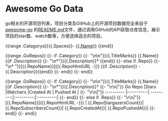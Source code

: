 # Awesome Go Data

go相关的开源项目列表，项目分类及GitHub上的开源项目数据完全来自于[awesome-go](https://github.com/avelino/awesome-go) 的[README.md](https://github.com/avelino/awesome-go/blob/master/README.md)文件，通过调用GitHub的API获取仓库信息，展示项目的star数、watch数等，方便选择适合的项目。

{{range .Catagorys}}{{.Spaces}}- [{{.Name}}](#{{.CategoryHtmlId}})
{{end}}

{{range .GoRepos}}
    {{- if .Category}}
        {{- "\n\n"}}{{.TitleMarks}} {{.Name}}
        {{if .Description}}
            {{- "\n*"}}{{.Description}}*
        {{end}}
    {{- else if .Repo}}
        {{- "\n* "}}[{{.RepoName}}]({{.RepoHtmlURL -}}) {{if .Description}} - {{.Description}}{{end}}
    {{- end}}
{{- end}}

{{range .GoRepos}}
    {{- if .Category}}
        {{- "\n\n"}}{{.TitleMarks}} {{.Name}}
        {{if .Description}}
            {{- "\n*"}}{{.Description}}*
            {{- "\r\n|"}} Go Repo    |Stars      |Watchers   |Created At | Pushed At |
            {{- "\r\n|"}} :--------- |:---------:| ---------:|:---------:|:---------:|
        {{- end}}
    {{- else if .Repo}}
        {{- "\r\n|"}}[{{.RepoName}}]({{.RepoHtmlURL -}}) | {{.RepoStargazersCount}}| {{.RepoSubscribersCount}}| {{.RepoCreatedAt}}| {{.RepoPushedAt}}|
    {{- end}}
{{- end}}